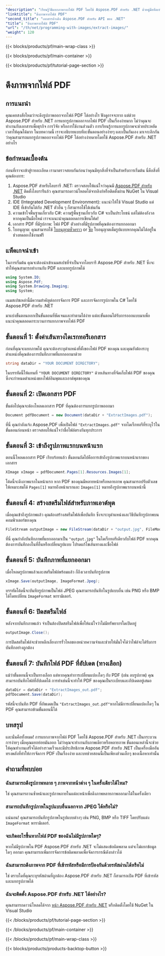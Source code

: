 ```yaml
---
"description": "เรียนรู้วิธีแยกภาพจากไฟล์ PDF โดยใช้ Aspose.PDF สำหรับ .NET ด้วยคู่มือทีละขั้นตอนนี้ เริ่มต้นด้วยคำแนะนำที่ทำตามได้ง่าย"
"linktitle": "ดึงภาพจากไฟล์ PDF"
"second_title": "เอกสารอ้างอิง Aspose.PDF สำหรับ API ของ .NET"
"title": "ดึงภาพจากไฟล์ PDF"
"url": "/th/net/programming-with-images/extract-images/"
"weight": 120
---
```


{{< blocks/products/pf/main-wrap-class >}}

{{< blocks/products/pf/main-container >}}

{{< blocks/products/pf/tutorial-page-section >}}

# ดึงภาพจากไฟล์ PDF

## การแนะนำ

คุณเคยสงสัยไหมว่าจะดึงรูปภาพออกจากไฟล์ PDF ได้อย่างไร ฟังดูอาจจะยาก แต่ด้วย Aspose.PDF สำหรับ .NET การแยกรูปภาพออกจากไฟล์ PDF เป็นเรื่องง่ายมาก ไม่ว่าคุณจะทำงานกับเอกสารเพื่อธุรกิจ การวิจัย หรือการใช้งานส่วนตัว การเรียนรู้การแยกรูปภาพจะช่วยประหยัดเวลาให้คุณได้มาก ในบทความนี้ เราจะอธิบายแบบทีละขั้นตอนอย่างง่ายๆ และเป็นกันเอง มาเจาะลึกกันว่าคุณสามารถแยกรูปภาพออกจากไฟล์ PDF ได้อย่างง่ายดายโดยใช้ Aspose.PDF สำหรับ .NET อย่างไร

## ข้อกำหนดเบื้องต้น

ก่อนที่เราจะเข้าสู่รายละเอียด เรามาตรวจสอบกันก่อนว่าคุณมีทุกสิ่งที่จำเป็นสำหรับการเริ่มต้น นี่คือสิ่งที่คุณต้องการ:

1. Aspose.PDF สำหรับไลบรารี .NET: ตรวจสอบให้แน่ใจว่าคุณมี [Aspose.PDF สำหรับ .NET](https://releases.aspose.com/pdf/net/) ติดตั้งไลบรารีแล้ว คุณสามารถดาวน์โหลดได้จากลิงก์หรือติดตั้งผ่าน NuGet ใน Visual Studio
2. IDE (Integrated Development Environment): แนะนำให้ใช้ Visual Studio แต่ IDE ที่เข้ากันได้กับ .NET ตัวอื่น ๆ ก็สามารถใช้ได้เช่นกัน
3. ความเข้าใจพื้นฐานเกี่ยวกับ C#: ความรู้พื้นฐานเกี่ยวกับ C# จะเป็นประโยชน์ แต่ไม่ต้องกังวลหากคุณเป็นมือใหม่ เราจะแนะนำคุณตลอดการเขียนโค้ด!
4. เอกสาร PDF ที่มีรูปภาพ: ไฟล์ PDF ตัวอย่างที่มีรูปภาพที่คุณต้องการแยกออกมา
5. ใบอนุญาต: คุณสามารถใช้ [ใบอนุญาตชั่วคราว](https://purchase.aspose.com/tempหรือary-license/) or [ซื้อ](https://purchase.aspose.com/buy) ใบอนุญาตเต็มรูปแบบหากคุณไม่ได้อยู่ในช่วงทดลองใช้งานฟรี

## แพ็คเกจนำเข้า

ในการเริ่มต้น คุณจะต้องนำเข้าเนมสเปซที่จำเป็นจากไลบรารี Aspose.PDF สำหรับ .NET ซึ่งจะทำให้คุณสามารถทำงานกับ PDF และแยกรูปภาพได้

```csharp
using System.IO;
using Aspose.Pdf;
using System.Drawing.Imaging;
using System;
```

เนมสเปซเหล่านี้มีความสำคัญต่อการจัดการ PDF และการจัดการรูปภาพใน C# โดยใช้ Aspose.PDF สำหรับ .NET

มาแบ่งขั้นตอนออกเป็นขั้นตอนที่ชัดเจนและทำตามได้ง่าย แต่ละขั้นตอนได้รับการออกแบบมาเพื่อแนะนำคุณตลอดกระบวนการแยกภาพจากไฟล์ PDF

## ขั้นตอนที่ 1: ตั้งค่าเส้นทางไดเรกทอรีเอกสาร

ก่อนที่คุณจะแยกภาพได้ คุณจะต้องระบุตำแหน่งที่ตั้งของไฟล์ PDF ของคุณ และคุณยังต้องระบุตำแหน่งที่คุณต้องการบันทึกภาพที่แยกออกมาด้วย

```csharp
string dataDir = "YOUR DOCUMENT DIRECTORY";
```

ในบรรทัดนี้ให้แทนที่ `"YOUR DOCUMENT DIRECTORY"` ด้วยเส้นทางที่จัดเก็บไฟล์ PDF ของคุณ ซึ่งจะกำหนดตำแหน่งของไฟล์อินพุตและเอาต์พุตของคุณ

## ขั้นตอนที่ 2: เปิดเอกสาร PDF

ขั้นต่อไปคุณจะต้องโหลดเอกสาร PDF ที่คุณต้องการแยกรูปภาพออกมา

```csharp
Document pdfDocument = new Document(dataDir + "ExtractImages.pdf");
```

ที่นี่ คุณกำลังแจ้ง Aspose.PDF เพื่อเปิดไฟล์ `"ExtractImages.pdf"` จากไดเร็กทอรีที่ระบุไว้ในขั้นตอนก่อนหน้า ตรวจสอบให้แน่ใจว่าชื่อไฟล์ตรงกันทุกประการ

## ขั้นตอนที่ 3: เข้าถึงรูปภาพแรกบนหน้าแรก

ตอนนี้โหลดเอกสาร PDF เรียบร้อยแล้ว ขั้นตอนถัดไปคือการเข้าถึงรูปภาพแรกบนหน้าแรกของเอกสาร

```csharp
XImage xImage = pdfDocument.Pages[1].Resources.Images[1];
```

โค้ดนี้จะดึงภาพแรกในหน้าแรก หาก PDF ของคุณมีหลายหน้าหรือหลายภาพ คุณสามารถปรับตัวเลขให้เหมาะสมได้ `Pages[1]` หมายถึงหน้าแรกและ `Images[1]` หมายถึงรูปภาพแรกบนหน้านี้

## ขั้นตอนที่ 4: สร้างสตรีมไฟล์สำหรับภาพเอาต์พุต

เมื่อคุณเข้าถึงรูปภาพแล้ว คุณต้องสร้างสตรีมไฟล์เพื่อบันทึก ซึ่งจะระบุตำแหน่งและวิธีบันทึกรูปภาพบนคอมพิวเตอร์ของคุณ

```csharp
FileStream outputImage = new FileStream(dataDir + "output.jpg", FileMode.Create);
```

ที่นี่ คุณกำลังบันทึกภาพที่แยกออกมาเป็น `"output.jpg"` ในไดเร็กทอรีเดียวกับไฟล์ PDF หากคุณต้องการบันทึกลงในที่อื่นหรือเปลี่ยนรูปแบบ โปรดแก้ไขเส้นทางและชื่อไฟล์

## ขั้นตอนที่ 5: บันทึกภาพที่แยกออกมา

เมื่อโหลดรูปภาพแล้วและสตรีมไฟล์พร้อมแล้ว ก็ถึงเวลาบันทึกรูปภาพ

```csharp
xImage.Save(outputImage, ImageFormat.Jpeg);
```

บรรทัดโค้ดนี้จะบันทึกรูปภาพเป็นไฟล์ JPEG คุณสามารถบันทึกในรูปแบบอื่น เช่น PNG หรือ BMP ได้โดยเปลี่ยน `ImageFormat` พารามิเตอร์.

## ขั้นตอนที่ 6: ปิดสตรีมไฟล์

หลังจากบันทึกภาพแล้ว จำเป็นต้องปิดสตรีมไฟล์เพื่อให้แน่ใจว่าไม่มีทรัพยากรใดเปิดอยู่

```csharp
outputImage.Close();
```

การปิดสตรีมไฟล์จะช่วยหลีกเลี่ยงการรั่วไหลของหน่วยความจำและช่วยให้มั่นใจได้ว่าไฟล์จะได้รับการบันทึกอย่างถูกต้อง

## ขั้นตอนที่ 7: บันทึกไฟล์ PDF ที่อัปเดต (ทางเลือก)

แม้ว่าขั้นตอนนี้จะเป็นทางเลือก แต่หากคุณทำการเปลี่ยนแปลงใดๆ กับ PDF (เช่น ลบรูปภาพ) คุณสามารถบันทึกไฟล์ที่อัปเดตได้ การทำเช่นนี้จะทำให้ PDF ของคุณเป็นระเบียบและอัปเดตอยู่เสมอ

```csharp
dataDir = dataDir + "ExtractImages_out.pdf";
pdfDocument.Save(dataDir);
```

รหัสนี้จะบันทึก PDF ที่อัพเดตเป็น `"ExtractImages_out.pdf"`หากไม่มีการเปลี่ยนแปลงใดๆ ใน PDF คุณสามารถข้ามขั้นตอนนี้ได้

## บทสรุป

และนั่นคือทั้งหมด! การแยกภาพจากไฟล์ PDF โดยใช้ Aspose.PDF สำหรับ .NET เป็นกระบวนการง่ายๆ เมื่อคุณแยกย่อยมันออก ไม่ว่าคุณจะทำงานกับภาพเดียวหรือหลายภาพ ขั้นตอนเหล่านี้จะช่วยให้คุณทำงานเสร็จได้อย่างรวดเร็วและมีประสิทธิภาพ Aspose.PDF สำหรับ .NET เป็นเครื่องมืออันทรงพลังที่ทำให้การจัดการ PDF เป็นเรื่องง่าย และบทช่วยสอนนี้เป็นเพียงส่วนเล็กๆ ของเนื้อหาเท่านั้น 

## คำถามที่พบบ่อย

### ฉันสามารถดึงรูปภาพหลาย ๆ ภาพจากหน้าต่าง ๆ ในครั้งเดียวได้ไหม?
ใช่ คุณสามารถวนซ้ำหน้าและรูปภาพภายในแต่ละหน้าเพื่อดึงภาพหลายภาพออกมาได้ในครั้งเดียว

### สามารถบันทึกรูปภาพในรูปแบบอื่นนอกจาก JPEG ได้หรือไม่?
แน่นอน! คุณสามารถบันทึกรูปภาพในรูปแบบต่างๆ เช่น PNG, BMP หรือ TIFF โดยปรับแต่ง `ImageFormat` พารามิเตอร์.

### จะเกิดอะไรขึ้นหากไฟล์ PDF ของฉันไม่มีรูปภาพใดๆ?
หากไม่มีรูปภาพใน PDF Aspose.PDF สำหรับ .NET จะไม่แสดงข้อผิดพลาด แต่จะไม่แยกข้อมูลใดๆ ออกมา คุณสามารถเพิ่มการจัดการข้อผิดพลาดเพื่อจัดการกรณีดังกล่าวได้

### ฉันสามารถดึงภาพจาก PDF ที่เข้ารหัสหรือมีการป้องกันด้วยรหัสผ่านได้หรือไม่
ใช่ ตราบใดที่คุณระบุรหัสผ่านที่ถูกต้อง Aspose.PDF สำหรับ .NET ก็สามารถเปิด PDF ที่เข้ารหัสและแยกรูปภาพได้

### ฉันจะติดตั้ง Aspose.PDF สำหรับ .NET ได้อย่างไร?
คุณสามารถดาวน์โหลดได้จาก [หน้า Aspose.PDF สำหรับ .NET](https://releases.aspose.com/pdf/net/) หรือติดตั้งโดยใช้ NuGet ใน Visual Studio

{{< /blocks/products/pf/tutorial-page-section >}}

{{< /blocks/products/pf/main-container >}}

{{< /blocks/products/pf/main-wrap-class >}}

{{< blocks/products/products-backtop-button >}}